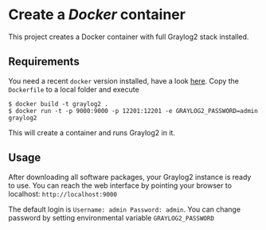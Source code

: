 Create a *Docker* container
==================================
This project creates a Docker container with full Graylog2 stack installed.

Requirements
------------
You need a recent `docker` version installed, have a look [here](https://docs.docker.com/installation/).
Copy the `Dockerfile` to a local folder and execute

```shell
$ docker build -t graylog2 .
$ docker run -t -p 9000:9000 -p 12201:12201 -e GRAYLOG2_PASSWORD=admin graylog2
```

This will create a container and runs Graylog2 in it.

Usage
-----
After downloading all software packages, your Graylog2 instance is ready to use.
You can reach the web interface by pointing your browser to localhost: `http://localhost:9000`

The default login is `Username: admin Password: admin`. You can change password by setting environmental variable `GRAYLOG2_PASSWORD`
